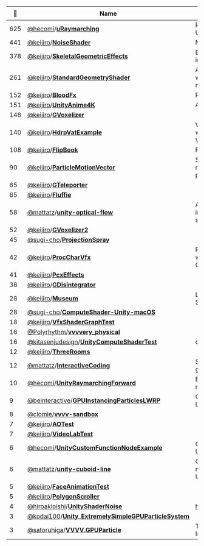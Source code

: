 |:star2: | Name | Description | 🌍|
|---|---|---|---|
|625|[@hecomi](https://github.com/hecomi)/[**uRaymarching**](https://github.com/hecomi/uRaymarching)|Raymarching Shader Generator in Unity|[:arrow_upper_right:](http://tips.hecomi.com/entry/2019/01/27/233137)|
|441|[@keijiro](https://github.com/keijiro)/[**NoiseShader**](https://github.com/keijiro/NoiseShader)|Noise shader library for Unity||
|378|[@keijiro](https://github.com/keijiro)/[**SkeletalGeometricEffects**](https://github.com/keijiro/SkeletalGeometricEffects)|Experiments on geometry shader instancing with skeletal animations||
|261|[@keijiro](https://github.com/keijiro)/[**StandardGeometryShader**](https://github.com/keijiro/StandardGeometryShader)|An example of a geometry shader with Unity's standard lighting model support.||
|152|[@keijiro](https://github.com/keijiro)/[**BloodFx**](https://github.com/keijiro/BloodFx)|Procedural blood stain shader||
|151|[@keijiro](https://github.com/keijiro)/[**UnityAnime4K**](https://github.com/keijiro/UnityAnime4K)|Anime4K upscaler for Unity||
|148|[@keijiro](https://github.com/keijiro)/[**GVoxelizer**](https://github.com/keijiro/GVoxelizer)|||
|140|[@keijiro](https://github.com/keijiro)/[**HdrpVatExample**](https://github.com/keijiro/HdrpVatExample)|VAT (Vertex Animation Texture) with Unity Shader Graph and Visual Effect Graph||
|108|[@keijiro](https://github.com/keijiro)/[**FlipBook**](https://github.com/keijiro/FlipBook)|Flip book effect example for Unity||
|90|[@keijiro](https://github.com/keijiro)/[**ParticleMotionVector**](https://github.com/keijiro/ParticleMotionVector)|Shows how to support rendering motion vectors within the standard particle system of Unity.||
|85|[@keijiro](https://github.com/keijiro)/[**GTeleporter**](https://github.com/keijiro/GTeleporter)|||
|65|[@keijiro](https://github.com/keijiro)/[**Fluffie**](https://github.com/keijiro/Fluffie)|||
|58|[@mattatz](https://github.com/mattatz)/[**unity-optical-flow**](https://github.com/mattatz/unity-optical-flow)|A simple optical flow implementation by fragment shader for Unity.||
|52|[@keijiro](https://github.com/keijiro)/[**GVoxelizer2**](https://github.com/keijiro/GVoxelizer2)|||
|45|[@sugi-cho](https://github.com/sugi-cho)/[**ProjectionSpray**](https://github.com/sugi-cho/ProjectionSpray)|||
|42|[@keijiro](https://github.com/keijiro)/[**ProcCharVfx**](https://github.com/keijiro/ProcCharVfx)|Procedural character generation with Unity Shader Graph and VFX Graph||
|41|[@keijiro](https://github.com/keijiro)/[**PcxEffects**](https://github.com/keijiro/PcxEffects)|||
|38|[@keijiro](https://github.com/keijiro)/[**GDisintegrator**](https://github.com/keijiro/GDisintegrator)|||
|28|[@keijiro](https://github.com/keijiro)/[**Museum**](https://github.com/keijiro/Museum)|Live coding rig for Channel 18 at SuperDeluxe||
|28|[@sugi-cho](https://github.com/sugi-cho)/[**ComputeShader-Unity-macOS**](https://github.com/sugi-cho/ComputeShader-Unity-macOS)|||
|18|[@keijiro](https://github.com/keijiro)/[**VfxShaderGraphTest**](https://github.com/keijiro/VfxShaderGraphTest)|||
|16|[@Polyrhythm](https://github.com/Polyrhythm)/[**vvvvery_physical**](https://github.com/Polyrhythm/vvvvery_physical)|||
|16|[@kitasenjudesign](https://github.com/kitasenjudesign)/[**UnityComputeShaderTest**](https://github.com/kitasenjudesign/UnityComputeShaderTest)|compute shader example||
|12|[@keijiro](https://github.com/keijiro)/[**ThreeRooms**](https://github.com/keijiro/ThreeRooms)|||
|12|[@mattatz](https://github.com/mattatz)/[**InteractiveCoding**](https://github.com/mattatz/InteractiveCoding)|Sketches for interactive coding group.||
|10|[@hecomi](https://github.com/hecomi)/[**UnityRaymarchingForward**](https://github.com/hecomi/UnityRaymarchingForward)|Example of raymarching in forward rendering for Unity|[:arrow_upper_right:](http://tips.hecomi.com/entry/2018/12/31/211448)|
|9|[@beinteractive](https://github.com/beinteractive)/[**GPUInstancingParticlesLWRP**](https://github.com/beinteractive/GPUInstancingParticlesLWRP)|GPU Instancing Particle Shader in Lightweight Render Pipeline||
|8|[@clomie](https://github.com/clomie)/[**vvvv-sandbox**](https://github.com/clomie/vvvv-sandbox)|||
|7|[@keijiro](https://github.com/keijiro)/[**AOTest**](https://github.com/keijiro/AOTest)|||
|7|[@keijiro](https://github.com/keijiro)/[**VideoLabTest**](https://github.com/keijiro/VideoLabTest)|||
|6|[@hecomi](https://github.com/hecomi)/[**UnityCustomFunctionNodeExample**](https://github.com/hecomi/UnityCustomFunctionNodeExample)|Custom Function Node Example in Unity Shader Graph|[:arrow_upper_right:](http://tips.hecomi.com/entry/2020/02/24/140607)|
|6|[@mattatz](https://github.com/mattatz)/[**unity-cuboid-line**](https://github.com/mattatz/unity-cuboid-line)|Convert a line topology to a cuboid mesh with Geometry shader for Unity.||
|5|[@keijiro](https://github.com/keijiro)/[**FaceAnimationTest**](https://github.com/keijiro/FaceAnimationTest)|||
|5|[@keijiro](https://github.com/keijiro)/[**PolygonScroller**](https://github.com/keijiro/PolygonScroller)|||
|4|[@hiroakioishi](https://github.com/hiroakioishi)/[**UnityShaderNoise**](https://github.com/hiroakioishi/UnityShaderNoise)|http://glslsandbox.com/e#20793.0||
|3|[@kodai100](https://github.com/kodai100)/[**Unity_ExtremelySimpleGPUParticleSystem**](https://github.com/kodai100/Unity_ExtremelySimpleGPUParticleSystem)|||
|3|[@satoruhiga](https://github.com/satoruhiga)/[**VVVV.GPUParticle**](https://github.com/satoruhiga/VVVV.GPUParticle)|Testing GPU Particle Implementation||

